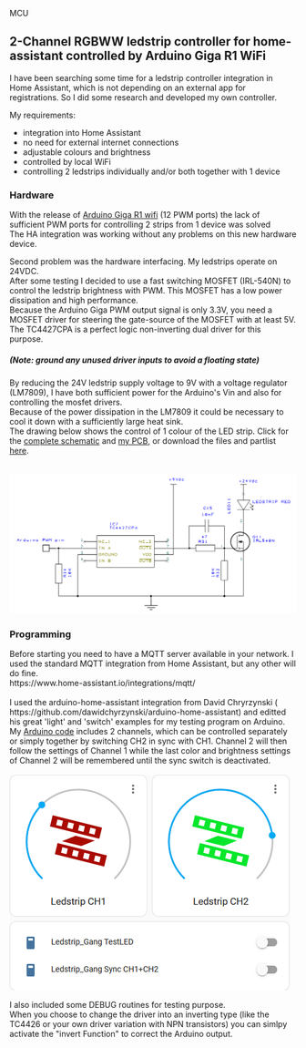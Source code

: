 MCU<H2>2-Channel RGBWW ledstrip controller for home-assistant controlled by Arduino Giga R1 WiFi</H2>

I have been searching some time for a ledstrip controller integration in Home Assistant, which is not depending on an external app for registrations.
So I did some research and developed my own controller.<BR>

My requirements:
- integration into Home Assistant
- no need for external internet connections
- adjustable colours and brightness
- controlled by local WiFi
- controlling 2 ledstrips individually and/or both together with 1 device

<H3>Hardware</H3>
With the release of <a href="https://store.arduino.cc/products/giga-r1-wifi">Arduino Giga R1 wifi</a> (12 PWM ports) the lack of sufficient PWM ports for controlling 2 strips from 1 device was solved<BR>
The HA integration was working without any problems on this new hardware device.<BR>

Second problem was the hardware interfacing. My ledstrips operate on 24VDC.<BR>
After some testing I decided to use a fast switching MOSFET (IRL-540N) to control the ledstrip brightness with PWM.
This MOSFET has a low power dissipation and high performance.<BR>
Because the Arduino Giga PWM output signal is only 3.3V, you need a MOSFET driver for steering the gate-source of the MOSFET with at least 5V.<BR>
The TC4427CPA is a perfect logic non-inverting dual driver for this purpose.<BR>

<H5>(Note:  ground any unused driver inputs to avoid a floating state)</H5>

By reducing the 24V ledstrip supply voltage to 9V with a voltage regulator (LM7809), I have both sufficient power for the Arduino's Vin and also for controlling the mosfet drivers.<BR>
Because of the power dissipation in the LM7809 it could be necessary to cool it down with a sufficiently large heat sink.<BR>
The drawing below shows the control of 1 colour of the LED strip. Click for the <a href="https://github.com/gleijten/LedstripController/blob/main/extras/Schema_cpl.png" target="_blank">complete schematic</a> and <a href="https://github.com/gleijten/LedstripController/blob/main/extras/PCB.png" target="_blank">my PCB</a>, or download the files and partlist <a href="https://github.com/gleijten/LedstripController/tree/main/DesignSpark" >here</a>.<BR>

<BR>
<img src="extras/Schema.png"> 
<BR>

<H3>Programming</H3>
Before starting you need to have a MQTT server available in your network. I used the standard MQTT integration from Home Assistant, but any other will do fine.<BR>
https://www.home-assistant.io/integrations/mqtt/<BR>
<BR>
I used the arduino-home-assistant integration from David Chryrzynski ( https://github.com/dawidchyrzynski/arduino-home-assistant)
and editted his great 'light' and 'switch' examples for my testing program on Arduino.<BR>
My <a href="https://github.com/gleijten/LedstripController/blob/main/Arduino/Program%20code">Arduino code</a> includes 2 channels, which can be controlled separately or simply together by switching CH2 in sync with CH1. Channel 2 will then follow the settings of Channel 1 while the last color and brightness settings of Channel 2 will be remembered until the sync switch is deactivated.<BR>

<BR>
<img src="extras/HA dashboard.png">
<BR>

I also included some DEBUG routines for testing purpose.<BR>
When you choose to change the driver into an inverting type (like the TC4426 or your own driver variation with NPN transistors) you can simlpy activate the "invert Function" to correct the Arduino output.<BR>
